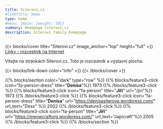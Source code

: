 ```yaml
---
title: Siterovi.cz
#linkTitle: Home
type: home
#menu: {main: {weight: 10}}
summary: Homepage siterovi.cz
description: Siterovi family homepage
---
```


{{< blocks/cover title="Siterovi.cz" image_anchor="top" height="full" >}}
<a class="btn btn-lg btn-primary mb-3" href="https://helpdesk.zcu.cz/wiki/Public:Sitera/Linky">
  Linky - rozcestník na Internet
</a>
<p class="lead mt-3 mb-3">Vítejte na stránkách Siterovi.cz. Toto je rozcestník a výstavní plocha.</p>
{{< blocks/link-down color="info" >}}
{{< /blocks/cover >}}


{{% blocks/section color="dark" type="row" %}}
{{% blocks/feature3-click icon="fa-person-dress" title="**Denisa**"%}}
1973
{{% /blocks/feature3-click %}}
{{% blocks/feature3-click icon="fa-person" title="**Jiří**" url="/jiri"%}}
1973
{{% /blocks/feature3-click %}}
{{% blocks/feature3-click icon="fa-person-dress" title="**Denisa**" url="https://denisasiterova.wordpress.com/" url_text="Dess" %}}
2002
{{% /blocks/feature3-click %}}
{{% blocks/feature3-click icon="fa-person" title="**Jiří**" url="https://meowcraftorg.wordpress.com/" url_text="Japicraft"%}}
2005
{{% /blocks/feature3-click %}}
{{% /blocks/section %}}
